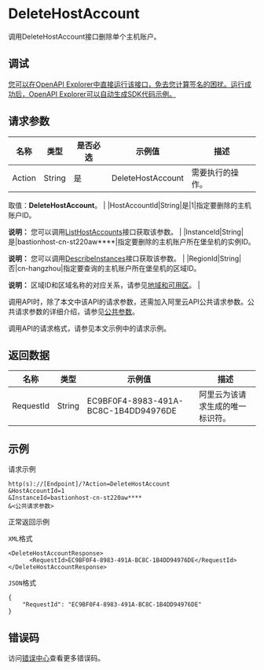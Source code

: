 # DeleteHostAccount

调用DeleteHostAccount接口删除单个主机账户。

## 调试

[您可以在OpenAPI Explorer中直接运行该接口，免去您计算签名的困扰。运行成功后，OpenAPI Explorer可以自动生成SDK代码示例。](https://api.aliyun.com/#product=Yundun-bastionhost&api=DeleteHostAccount&type=RPC&version=2019-12-09)

## 请求参数

|名称|类型|是否必选|示例值|描述|
|--|--|----|---|--|
|Action|String|是|DeleteHostAccount|需要执行的操作。

 取值：**DeleteHostAccount**。 |
|HostAccountId|String|是|1|指定要删除的主机账户ID。

 **说明：** 您可以调用[ListHostAccounts](~~204372~~)接口获取该参数。 |
|InstanceId|String|是|bastionhost-cn-st220aw\*\*\*\*|指定要删除的主机账户所在堡垒机的实例ID。

 **说明：** 您可以调用[DescribeInstances](~~153281~~)接口获取该参数。 |
|RegionId|String|否|cn-hangzhou|指定要查询的主机账户所在堡垒机的区域ID。

 **说明：** 区域ID和区域名称的对应关系，请参见[地域和可用区](~~40654~~)。 |

调用API时，除了本文中该API的请求参数，还需加入阿里云API公共请求参数。公共请求参数的详细介绍，请参见[公共参数](~~148139~~)。

调用API的请求格式，请参见本文示例中的请求示例。

## 返回数据

|名称|类型|示例值|描述|
|--|--|---|--|
|RequestId|String|EC9BF0F4-8983-491A-BC8C-1B4DD94976DE|阿里云为该请求生成的唯一标识符。 |

## 示例

请求示例

```
http(s)://[Endpoint]/?Action=DeleteHostAccount
&HostAccountId=1
&InstanceId=bastionhost-cn-st220aw****
&<公共请求参数>
```

正常返回示例

`XML`格式

```
<DeleteHostAccountResponse>
      <RequestId>EC9BF0F4-8983-491A-BC8C-1B4DD94976DE</RequestId>
</DeleteHostAccountResponse>
```

`JSON`格式

```
{
	"RequestId": "EC9BF0F4-8983-491A-BC8C-1B4DD94976DE"
}
```

## 错误码

访问[错误中心](https://error-center.alibabacloud.com/status/product/Yundun-bastionhost)查看更多错误码。

